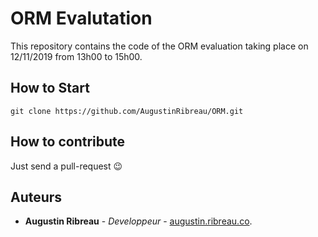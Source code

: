 # ORM Evalutation

This repository contains the code of the ORM evaluation taking place on 12/11/2019 from 13h00 to 15h00.

## How to Start
```
git clone https://github.com/AugustinRibreau/ORM.git
```

## How to contribute

Just send a pull-request 😉

## Auteurs
- <b>Augustin Ribreau</b> - <i>Developpeur</i> - <a href="https://augustin.ribreau.co/">augustin.ribreau.co</a>.
